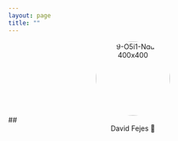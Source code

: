 ```yaml
---
layout: page
title: ""
---
```


<div style="text-align: center"><img src="https://i.ibb.co/YfVckJY/9-O5i1-Ndu-400x400.jpg" alt="9-O5i1-Ndu-400x400" border="0" width=150 height=150 style="border-radius:50%"></div>
## <div style="text-align: center">David Fejes 👋</div>
